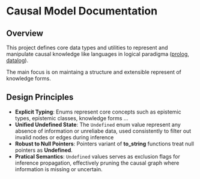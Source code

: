 # Causal Model Documentation

## Overview

This project defines core data types and utilities to represent and manipulate causal knowledge like languages in logical paradigma ([prolog](https://en.wikipedia.org/wiki/Prolog), [datalog](https://en.wikipedia.org/wiki/Datalog)).

The main focus is on maintaing a structure and extensible represent of knowledge forms.

## Design Principles

- **Explicit Typing**: Enums represent core concepts such as epistemic types, epistemic classes, knowledge forms ...
- **Unified Undefined State**: The `Undefined` enum value represent any absence of information or unreliabe data, used consistently to filter out invalid nodes or edges during inference
- **Robust to Null Pointers**: Pointers variant of **to_string** functions treat null pointers as **Undefined**.
- **Pratical Semantics**: `Undefined` values serves as exclusion flags for inference propagation, effectively pruning the causal graph where information is missing or uncertain.
